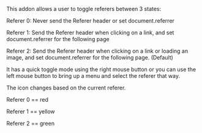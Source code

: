 This addon allows a user to toggle referers between 3 states:

Referer 0: Never send the Referer header or set document.referrer

Referer 1: Send the Referer header when clicking on a link, and set
document.referrer for the following page

Referer 2: Send the Referer header when clicking on a link or loading an image,
and set document.referrer for the following page. (Default)

It has a quick toggle mode using the right mouse button or you can use the left
mouse button to bring up a menu and select the referer that way.

The icon changes based on the current referer.

Referer 0 == red

Referer 1 == yellow

Referer 2 == green
